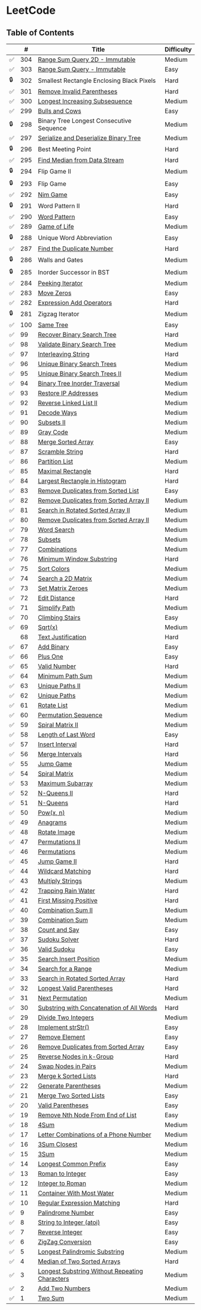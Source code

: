 # LeetCode

## Table of Contents

|   | # | Title | Difficulty |
|---|---|-------|------------|
| :white_check_mark: | 304 | [Range Sum Query 2D - Immutable](https://leetcode.com/problems/range-sum-query-2d-immutable/) | Medium |
| :white_check_mark: | 303 | [Range Sum Query - Immutable](https://leetcode.com/problems/range-sum-query-immutable/) | Easy |
| :lock: | 302 | Smallest Rectangle Enclosing Black Pixels | Hard |
| :white_check_mark: | 301 | [Remove Invalid Parentheses](https://leetcode.com/problems/remove-invalid-parentheses/) | Hard |
| :white_check_mark: | 300 | [Longest Increasing Subsequence](https://leetcode.com/problems/longest-increasing-subsequence/) | Medium |
| :white_check_mark: | 299 | [Bulls and Cows](https://leetcode.com/problems/bulls-and-cows/) | Easy |
| :lock: | 298 | Binary Tree Longest Consecutive Sequence | Medium |
| :white_check_mark: | 297 | [Serialize and Deserialize Binary Tree](https://leetcode.com/problems/serialize-and-deserialize-binary-tree/) | Medium |
| :lock: | 296 | Best Meeting Point | Hard |
| :white_check_mark: | 295 | [Find Median from Data Stream](https://leetcode.com/problems/find-median-from-data-stream/) | Hard |
| :lock: | 294 | Flip Game II | Medium |
| :lock: | 293 | Flip Game | Easy |
| :white_check_mark: | 292 | [Nim Game](https://leetcode.com/problems/nim-game/) | Easy |
| :lock: | 291 | Word Pattern II | Hard |
| :white_check_mark: | 290 | [Word Pattern](https://leetcode.com/problems/word-pattern/) | Easy |
| :white_check_mark: | 289 | [Game of Life](https://leetcode.com/problems/game-of-life/) | Medium |
| :lock: | 288 | Unique Word Abbreviation | Easy |
| :white_check_mark: | 287 | [Find the Duplicate Number](https://leetcode.com/problems/find-the-duplicate-number/) | Hard |
| :lock: | 286 | Walls and Gates | Medium |
| :lock: | 285 | Inorder Successor in BST | Medium |
| :white_check_mark: | 284 | [Peeking Iterator](https://leetcode.com/problems/peeking-iterator/) | Medium |
| :white_check_mark: | 283 | [Move Zeros](https://leetcode.com/problems/move-zeroes/) | Easy |
| :white_check_mark: | 282 | [Expression Add Operators](https://leetcode.com/problems/expression-add-operators/) | Hard |
| :lock: | 281 | Zigzag Iterator | Medium |
| :white_check_mark: | 100 | [Same Tree](https://leetcode.com/problems/same-tree/) | Easy |
| :white_check_mark: | 99 | [Recover Binary Search Tree](https://leetcode.com/problems/recover-binary-search-tree/) | Hard |
| :white_check_mark: | 98 | [Validate Binary Search Tree](https://leetcode.com/problems/validate-binary-search-tree/) | Medium |
| :white_check_mark: | 97 | [Interleaving String](https://leetcode.com/problems/interleaving-string/) | Hard |
| :white_check_mark: | 96 | [Unique Binary Search Trees](https://leetcode.com/problems/unique-binary-search-trees/) | Medium |
| :white_check_mark: | 95 | [Unique Binary Search Trees II](https://leetcode.com/problems/unique-binary-search-trees-ii/) | Medium |
| :white_check_mark: | 94 | [Binary Tree Inorder Traversal](https://leetcode.com/problems/binary-tree-inorder-traversal/) | Medium |
| :white_check_mark: | 93 | [Restore IP Addresses](https://leetcode.com/problems/restore-ip-addresses/) | Medium |
| :white_check_mark: | 92 | [Reverse Linked List II](https://leetcode.com/problems/reverse-linked-list-ii/) | Medium |
| :white_check_mark: | 91 | [Decode Ways](https://leetcode.com/problems/decode-ways/) | Medium |
| :white_check_mark: | 90 | [Subsets II](https://leetcode.com/problems/subsets-ii/) | Medium |
| :white_check_mark: | 89 | [Gray Code](https://leetcode.com/problems/gray-code/) | Medium |
| :white_check_mark: | 88 | [Merge Sorted Array](https://leetcode.com/problems/merge-sorted-array/) | Easy |
| :white_check_mark: | 87 | [Scramble String](https://leetcode.com/problems/scramble-string/) | Hard |
| :white_check_mark: | 86 | [Partition List](https://leetcode.com/problems/partition-list/) | Medium |
| :white_check_mark: | 85 | [Maximal Rectangle](https://leetcode.com/problems/maximal-rectangle/) | Hard |
| :white_check_mark: | 84 | [Largest Rectangle in Histogram](https://leetcode.com/problems/largest-rectangle-in-histogram/) | Hard |
| :white_check_mark: | 83 | [Remove Duplicates from Sorted List](https://leetcode.com/problems/remove-duplicates-from-sorted-list/) | Easy |
| :white_check_mark: | 82 | [Remove Duplicates from Sorted Array II](https://leetcode.com/problems/remove-duplicates-from-sorted-array-ii/) | Medium |
| :white_check_mark: | 81 | [Search in Rotated Sorted Array II](https://leetcode.com/problems/search-in-rotated-sorted-array-ii/) | Medium |
| :white_check_mark: | 80 | [Remove Duplicates from Sorted Array II](https://leetcode.com/problems/remove-duplicates-from-sorted-array-ii/) | Medium |
| :white_check_mark: | 79 | [Word Search](https://leetcode.com/problems/word-search/) | Medium |
| :white_check_mark: | 78 | [Subsets](https://leetcode.com/problems/subsets/) | Medium |
| :white_check_mark: | 77 | [Combinations](https://leetcode.com/problems/combinations/) | Medium |
| :white_check_mark: | 76 | [Minimum Window Substring](https://leetcode.com/problems/minimum-window-substring/) | Hard |
| :white_check_mark: | 75 | [Sort Colors](https://leetcode.com/problems/sort-colors/) | Medium |
| :white_check_mark: | 74 | [Search a 2D Matrix](https://leetcode.com/problems/search-a-2d-matrix/) | Medium |
| :white_check_mark: | 73 | [Set Matrix Zeroes](https://leetcode.com/problems/set-matrix-zeroes/) | Medium |
| :white_check_mark: | 72 | [Edit Distance](https://leetcode.com/problems/edit-distance/) | Hard |
| :white_check_mark: | 71 | [Simplify Path](https://leetcode.com/problems/simplify-path/) | Medium |
| :white_check_mark: | 70 | [Climbing Stairs](https://leetcode.com/problems/climbing-stairs/) | Easy |
| :white_check_mark: | 69 | [Sqrt(x)](https://leetcode.com/problems/sqrtx/) | Medium |
|  | 68 | [Text Justification](https://leetcode.com/problems/text-justification/) | Hard |
| :white_check_mark: | 67 | [Add Binary](https://leetcode.com/problems/add-binary/) | Easy |
| :white_check_mark: | 66 | [Plus One](https://leetcode.com/problems/plus-one/) | Easy |
| :white_check_mark: | 65 | [Valid Number](https://leetcode.com/problems/valid-number/) | Hard |
| :white_check_mark: | 64 | [Minimum Path Sum](https://leetcode.com/problems/minimum-path-sum/) | Medium |
| :white_check_mark: | 63 | [Unique Paths II](https://leetcode.com/problems/unique-paths-ii/) | Medium |
| :white_check_mark: | 62 | [Unique Paths](https://leetcode.com/problems/unique-paths/) | Medium |
| :white_check_mark: | 61 | [Rotate List](https://leetcode.com/problems/rotate-list/) | Medium |
| :white_check_mark: | 60 | [Permutation Sequence](https://leetcode.com/problems/permutation-sequence/) | Medium |
| :white_check_mark: | 59 | [Spiral Matrix II](https://leetcode.com/problems/spiral-matrix-ii/) | Medium |
| :white_check_mark: | 58 | [Length of Last Word](https://leetcode.com/problems/length-of-last-word/) | Easy |
| :white_check_mark: | 57 | [Insert Interval](https://leetcode.com/problems/insert-interval/) | Hard |
| :white_check_mark: | 56 | [Merge Intervals](https://leetcode.com/problems/merge-intervals/) | Hard |
| :white_check_mark: | 55 | [Jump Game](https://leetcode.com/problems/jump-game/) | Medium |
| :white_check_mark: | 54 | [Spiral Matrix](https://leetcode.com/problems/spiral-matrix/) | Medium |
| :white_check_mark: | 53 | [Maximum Subarray](https://leetcode.com/problems/maximum-subarray/) | Medium |
| :white_check_mark: | 52 | [N-Queens II](https://leetcode.com/problems/n-queens-ii/) | Hard |
| :white_check_mark: | 51 | [N-Queens](https://leetcode.com/problems/n-queens/) | Hard |
| :white_check_mark: | 50 | [Pow(x, n)](https://leetcode.com/problems/powx-n/) | Medium |
| :white_check_mark: | 49 | [Anagrams](https://leetcode.com/problems/anagrams/) | Medium |
| :white_check_mark: | 48 | [Rotate Image](https://leetcode.com/problems/rotate-image/) | Medium |
| :white_check_mark: | 47 | [Permutations II](https://leetcode.com/problems/permutations-ii/) | Medium |
| :white_check_mark: | 46 | [Permutations](https://leetcode.com/problems/permutations/) | Medium |
| :white_check_mark: | 45 | [Jump Game II](https://leetcode.com/problems/jump-game-ii/) | Hard |
| :white_check_mark: | 44 | [Wildcard Matching](https://leetcode.com/problems/wildcard-matching/) | Hard |
| :white_check_mark: | 43 | [Multiply Strings](https://leetcode.com/problems/multiply-strings/) | Medium |
| :white_check_mark: | 42 | [Trapping Rain Water](https://leetcode.com/problems/trapping-rain-water/) | Hard |
| :white_check_mark: | 41 | [First Missing Positive](https://leetcode.com/problems/first-missing-positive/) | Hard |
| :white_check_mark: | 40 | [Combination Sum II](https://leetcode.com/problems/combination-sum-ii/) | Medium |
| :white_check_mark: | 39 | [Combination Sum](https://leetcode.com/problems/combination-sum/) | Medium |
| :white_check_mark: | 38 | [Count and Say](https://leetcode.com/problems/count-and-say/) | Easy |
| :white_check_mark: | 37 | [Sudoku Solver](https://leetcode.com/problems/sudoku-solver/) | Hard |
| :white_check_mark: | 36 | [Valid Sudoku](https://leetcode.com/problems/valid-sudoku/) | Easy |
| :white_check_mark: | 35 | [Search Insert Position](https://leetcode.com/problems/search-insert-position/) | Medium |
| :white_check_mark: | 34 | [Search for a Range](https://leetcode.com/problems/search-for-a-range/) | Medium |
| :white_check_mark: | 33 | [Search in Rotated Sorted Array](https://leetcode.com/problems/search-in-rotated-sorted-array/) | Hard |
| :white_check_mark: | 32 | [Longest Valid Parentheses](https://leetcode.com/problems/longest-valid-parentheses/) | Hard |
| :white_check_mark: | 31 | [Next Permutation](https://leetcode.com/problems/next-permutation/) | Medium |
| :white_check_mark: | 30 | [Substring with Concatenation of All Words](https://leetcode.com/problems/substring-with-concatenation-of-all-words/) | Hard |
| :white_check_mark: | 29 | [Divide Two Integers](https://leetcode.com/problems/divide-two-integers/) | Medium |
| :white_check_mark: | 28 | [Implement strStr()](https://leetcode.com/problems/implement-strstr/) | Easy |
| :white_check_mark: | 27 | [Remove Element](https://leetcode.com/problems/remove-element/) | Easy |
| :white_check_mark: | 26 | [Remove Duplicates from Sorted Array](https://leetcode.com/problems/remove-duplicates-from-sorted-array/) | Easy |
| :white_check_mark: | 25 | [Reverse Nodes in k-Group](https://leetcode.com/problems/reverse-nodes-in-k-group/) | Hard |
| :white_check_mark: | 24 | [Swap Nodes in Pairs](https://leetcode.com/problems/swap-nodes-in-pairs/) | Medium |
| :white_check_mark: | 23 | [Merge k Sorted Lists](https://leetcode.com/problems/merge-k-sorted-lists/) | Hard |
| :white_check_mark: | 22 | [Generate Parentheses](https://leetcode.com/problems/generate-parentheses/) | Medium |
| :white_check_mark: | 21 | [Merge Two Sorted Lists](https://leetcode.com/problems/merge-two-sorted-lists/) | Easy |
| :white_check_mark: | 20 | [Valid Parentheses](https://leetcode.com/problems/valid-parentheses/) | Easy |
| :white_check_mark: | 19 | [Remove Nth Node From End of List](https://leetcode.com/problems/remove-nth-node-from-end-of-list/) | Easy |
| :white_check_mark: | 18 | [4Sum](https://leetcode.com/problems/4sum/) | Medium |
| :white_check_mark: | 17 | [Letter Combinations of a Phone Number](https://leetcode.com/problems/letter-combinations-of-a-phone-number/) | Medium |
| :white_check_mark: | 16 | [3Sum Closest](https://leetcode.com/problems/3sum-closest/) | Medium |
| :white_check_mark: | 15 | [3Sum](https://leetcode.com/problems/3sum/) | Medium |
| :white_check_mark: | 14 | [Longest Common Prefix](https://leetcode.com/problems/longest-common-prefix/) | Easy |
| :white_check_mark: | 13 | [Roman to Integer](https://leetcode.com/problems/roman-to-integer/) | Easy |
| :white_check_mark: | 12 | [Integer to Roman](https://leetcode.com/problems/integer-to-roman/) | Medium |
| :white_check_mark: | 11 | [Container With Most Water](https://leetcode.com/problems/container-with-most-water/) | Medium |
| :white_check_mark: | 10 | [Regular Expression Matching](https://leetcode.com/problems/regular-expression-matching/) | Hard |
| :white_check_mark: | 9 | [Palindrome Number](https://leetcode.com/problems/palindrome-number/) | Easy |
| :white_check_mark: | 8 | [String to Integer (atoi)](https://leetcode.com/problems/string-to-integer-atoi/) | Easy |
| :white_check_mark: | 7 | [Reverse Integer](https://leetcode.com/problems/reverse-integer/) | Easy |
| :white_check_mark: | 6 | [ZigZag Conversion](https://leetcode.com/problems/zigzag-conversion/) | Easy |
| :white_check_mark: | 5 | [Longest Palindromic Substring](https://leetcode.com/problems/longest-palindromic-substring/) | Medium |
| :white_check_mark: | 4 | [Median of Two Sorted Arrays](https://leetcode.com/problems/median-of-two-sorted-arrays/) | Hard |
| :white_check_mark: | 3 | [Longest Substring Without Repeating Characters](https://leetcode.com/problems/longest-substring-without-repeating-characters/) | Medium |
| :white_check_mark: | 2 | [Add Two Numbers](https://leetcode.com/problems/add-two-numbers/) | Medium |
| :white_check_mark: | 1 | [Two Sum](https://leetcode.com/problems/two-sum/) | Medium |